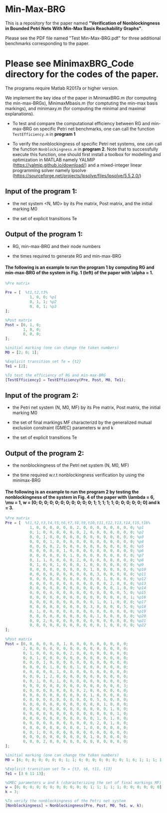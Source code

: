 # Min-Max-BRG

This is a repository for the paper named **"Verification of Nonblockingness in Bounded Petri Nets With Min-Max Basis Reachability Graphs"**.

Please see the PDF file named "Test Min-Max-BRG.pdf" for three additional benchmarks corresponding to the paper.

# Please see MinimaxBRG_Code directory for the codes of the paper.

The programs require Matlab R2017a or higher version.

We implement the key idea of the paper in MinimaxBRG.m (for computing the min-max-BRGs), MinimaxMbasis.m (for comptuting the min-max basis markings), and minimaxy.m (for computing the minimal and maximal explanations).

* To test and compare the computational efficiency between RG and min-max-BRG on specific Petri net benchmarks, one can call the function ``TestEfficiency.m`` in **program 1**

* To verify the nonblockingness of specific Petri net systems, one can call the function ``Nonblockingness.m`` in **program 2**. Note that to successfully execute this function, one should first install a toolbox for modelling and optimization in MATLAB namely YALMIP (https://yalmip.github.io/download/) and a mixed-integer linear programming solver namely lpsolve (https://sourceforge.net/projects/lpsolve/files/lpsolve/5.5.2.0/)

## Input of the program 1:

* the net system <N, M0> by its Pre matrix, Post matrix, and the initial marking M0

* the set of explicit transitions Te

## Output of the program 1:

* RG, min-max-BRG and their node numbers

* the times required to generate RG and min-max-BRG

#### The following is an example to run the program 1 by computing RG and min-max-BRG of the system in Fig. 1 (left) of the paper with \alpha = 1.

```MATLAB
%Pre matrix
         
Pre = [  %t1,t2,t3%
           1, 0, 0; %p1
           0, 1, 1; %p2
           0, 0, 1; %p3
];

%Post matrix
Post = [0, 1, 0;
        1, 0, 0;
        0, 0, 0;
];

%initial marking (one can change the token numbers)
M0 = [2; 0; 1];

%Explicit transition set Te = {t2}
Te1 = [2];

%To test the efficiency of RG and min-max-BRG
[TestEfficiency] = TestEfficiency(Pre, Post, M0, Te1);
```

## Input of the program 2:

* the Petri net system (N, M0, MF) by its Pre matrix, Post matrix, the initial marking M0

* the set of final markings MF characterizd by the generalized mutual exclusion constraint (GMEC) parameters w and k

* the set of explicit transitions Te

## Output of the program 2:

* the nonblockingness of the Petri net system (N, M0, MF)

* the time required w.r.t nonblockingness verification by using the minimax-BRG

#### The following is an example to run the program 2 by testing the nonblockingness of the system in Fig. 4 of the paper with \lambda = 6, \mu = 1, w = [0; 0; 0; 0; 0; 0; 0; 0; 0; 0; 0; 1; 1; 1; 1; 1; 0; 0; 0; 0; 0; 0] and k = 3. 

```MATLAB
%Pre matrix
Pre = [  %t1,t2,t3,t4,t5,t6,t7,t8,t9,t10,t11,t12,t13,t14,t15,t16%
           1, 0, 0, 0, 0, 0, 0, 2, 0, 0, 0, 0, 0, 0, 0, 0; %p1
           0, 1, 0, 0, 0, 0, 0, 0, 2, 0, 0, 0, 0, 0, 0, 0; %p2
           0, 0, 1, 0, 0, 0, 0, 0, 0, 0, 0, 0, 0, 0, 0, 0; %p3
           0, 0, 0, 1, 0, 0, 0, 0, 0, 0, 0, 0, 0, 0, 0, 0; %p4
           0, 0, 0, 0, 2, 0, 0, 0, 0, 0, 0, 0, 0, 0, 0, 0; %p5
           0, 0, 0, 0, 0, 1, 0, 0, 0, 0, 0, 0, 0, 0, 0, 0; %p6
           0, 0, 0, 0, 0, 0, 1, 0, 0, 0, 0, 0, 0, 0, 0, 0; %p7
           0, 1, 1, 0, 0, 0, 0, 2, 0, 0, 0, 0, 0, 0, 0, 0; %p8
           0, 1, 0, 0, 1, 0, 0, 0, 1, 0, 0, 0, 0, 0, 0, 0; %p9
           0, 0, 0, 0, 0, 0, 0, 0, 0, 1, 0, 0, 0, 0, 0, 0; %p10
           0, 0, 0, 0, 0, 0, 0, 0, 0, 0, 3, 0, 0, 0, 0, 0; %p11
           0, 0, 0, 0, 0, 0, 0, 0, 0, 0, 0, 1, 0, 0, 0, 0; %p12
           0, 0, 0, 0, 0, 0, 0, 0, 0, 0, 0, 0, 2, 0, 0, 0; %p13
           0, 0, 0, 0, 0, 0, 0, 0, 0, 0, 0, 0, 0, 1, 0, 0; %p14
           0, 0, 0, 0, 0, 0, 0, 0, 0, 0, 0, 0, 0, 0, 5, 0; %p15
           0, 0, 0, 0, 0, 0, 0, 0, 0, 0, 0, 0, 0, 0, 0, 1; %p16
           0, 0, 0, 0, 0, 0, 0, 0, 0, 0, 1, 0, 1, 0, 0, 0; %p17
           0, 0, 0, 0, 0, 0, 0, 0, 0, 3, 0, 0, 0, 0, 5, 0; %p18
           0, 1, 0, 0, 0, 0, 0, 0, 0, 0, 0, 0, 0, 0, 0, 0; %p19
           0, 0, 0, 0, 0, 0, 0, 0, 0, 0, 1, 0, 0, 0, 0, 0; %p20
           0, 0, 2, 0, 0, 0, 0, 0, 0, 0, 0, 0, 0, 0, 0, 0; %p21
           0, 0, 0, 0, 0, 0, 0, 0, 0, 0, 0, 1, 0, 0, 0, 0; %p22
]; 
        
%Post matrix
Post = [0, 0, 0, 0, 0, 0, 1, 0, 0, 0, 0, 0, 0, 0, 0, 0;
        2, 0, 0, 0, 0, 0, 0, 0, 0, 0, 0, 0, 0, 0, 0, 0; 
        0, 1, 0, 0, 0, 0, 0, 2, 0, 0, 0, 0, 0, 0, 0, 0; 
        0, 0, 1, 0, 0, 0, 0, 0, 0, 0, 0, 0, 0, 0, 0, 0; 
        0, 0, 0, 1, 0, 0, 0, 0, 0, 0, 0, 0, 0, 0, 0, 0; 
        0, 0, 0, 0, 1, 0, 0, 0, 1, 0, 0, 0, 0, 0, 0, 0; 
        0, 0, 0, 0, 0, 1, 0, 0, 0, 0, 0, 0, 0, 0, 0, 0; 
        0, 0, 0, 1, 2, 0, 0, 0, 0, 0, 0, 0, 0, 0, 0, 0; 
        0, 0, 1, 0, 0, 1, 0, 0, 0, 0, 0, 0, 0, 0, 0, 0; 
        0, 0, 0, 0, 0, 0, 0, 0, 0, 0, 0, 0, 0, 0, 0, 3; 
        0, 0, 0, 0, 0, 0, 0, 0, 0, 2, 0, 0, 0, 0, 0, 0; 
        0, 0, 0, 0, 0, 0, 0, 0, 0, 0, 1, 0, 0, 0, 0, 0; 
        0, 0, 0, 0, 0, 0, 0, 0, 0, 0, 0, 5, 0, 0, 0, 0; 
        0, 0, 0, 0, 0, 0, 0, 0, 0, 0, 0, 0, 1, 0, 0, 0; 
        0, 0, 0, 0, 0, 0, 0, 0, 0, 0, 0, 0, 0, 1, 0, 0; 
        0, 0, 0, 0, 0, 0, 0, 0, 0, 0, 0, 0, 0, 0, 1, 0; 
        0, 0, 0, 0, 0, 0, 0, 0, 0, 0, 0, 1, 0, 1, 0, 0; 
        0, 0, 0, 0, 0, 0, 0, 0, 0, 0, 0, 2, 0, 1, 0, 0; 
        0, 0, 0, 0, 0, 0, 0, 0, 0, 1, 0, 0, 0, 0, 0, 0; 
        0, 0, 1, 0, 0, 0, 0, 0, 0, 0, 0, 0, 0, 0, 0, 0; 
        0, 0, 0, 0, 0, 0, 0, 0, 0, 0, 1, 0, 0, 0, 0, 0; 
        0, 0, 0, 2, 0, 0, 0, 0, 0, 0, 0, 0, 0, 0, 0, 0;
]; 

%initial marking (one can change the token numbers)
M0 = [6; 0; 0; 0; 0; 0; 0; 1; 1; 6; 0; 0; 0; 0; 0; 0; 1; 6; 1; 1; 1; 1];

%Explicit transition set Te = {t3, t6, t11, t13}
Te1 = [3 6 11 13];

%GMEC parameters w and k (characterizing the set of final markings MF)
w = [0; 0; 0; 0; 0; 0; 0; 0; 0; 0; 0; 1; 1; 1; 1; 1; 0; 0; 0; 0; 0; 0];
k = 3;

%To verify the nonblockingness of the Petri net system
[Nonblockingness] = Nonblockingness(Pre, Post, M0, Te1, w, k);
```



